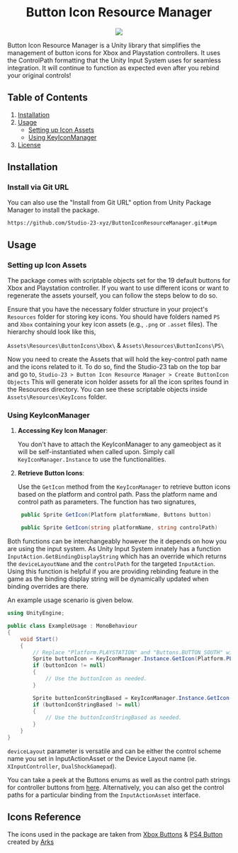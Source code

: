 <h1 align="center">Button Icon Resource Manager</h1>
<p align="center">
<a href="https://openupm.com/packages/com.studio23.ss2.buttoniconresourcemanager/"><img src="https://img.shields.io/npm/v/com.studio23.ss2.buttoniconresourcemanager?label=openupm&amp;registry_uri=https://package.openupm.com" /></a>
</p>

Button Icon Resource Manager is a Unity library that simplifies the management of button icons for Xbox and Playstation controllers. It uses the ControlPath formatting that the Unity Input System uses for seamless integration. It will continue to function as expected even after you rebind your original controls!

## Table of Contents

1. [Installation](#installation)
2. [Usage](#usage)
    - [Setting up Icon Assets](#settings-up-icon-assets)
    - [Using KeyIconManager](#using-keyiconmanager)
3. [License](#license)

## Installation

### Install via Git URL

You can also use the "Install from Git URL" option from Unity Package Manager to install the package.
```
https://github.com/Studio-23-xyz/ButtonIconResourceManager.git#upm
```

## Usage

### Setting up Icon Assets

The package comes with scriptable objects set for the 19 default buttons for Xbox and Playstation controller. If you want to use different icons or want to regenerate the assets yourself, you can follow the steps below to do so. 

Ensure that you have the necessary folder structure in your project's `Resources` folder for storing key icons. You should have folders named `PS` and `Xbox` containing your key icon assets (e.g., `.png` or `.asset` files). The hierarchy should look like this, 

`Assets\Resources\ButtonIcons\Xbox\` & `Assets\Resources\ButtonIcons\PS\`

Now you need to create the Assets that will hold the key-control path name and the icons related to it. To do so, find the Studio-23 tab on the top bar and go to, 
`Studio-23 > Button Icon Resource Manager > Create ButtonIcon Objects` 
This will generate icon holder assets for all the icon sprites found in the Resources directory. You can see these scriptable objects inside `Assets\Resources\KeyIcons` folder.

### Using KeyIconManager

1. **Accessing Key Icon Manager**:

   You don't have to attach the KeyIconManager to any gameobject as it will be self-instantiated when called upon. Simply call `KeyIconManager.Instance` to use the functionalities. 

2. **Retrieve Button Icons**:

   Use the `GetIcon` method from the `KeyIconManager` to retrieve button icons based on the platform and control path. Pass the platform name and control path as parameters. The function has two signatures, 

   ```csharp
    public Sprite GetIcon(Platform platformName, Buttons button)

    public Sprite GetIcon(string platformName, string controlPath)
   ```

Both functions can be interchangeably however the it depends on how you are using the input system. As Unity Input System innately has a function `InputAction.GetBindingDisplayString` which has an override which returns the `deviceLayoutName` and the `controlPath` for the targeted `InputAction`. Using this function is helpful if you are providing rebinding feature in the game as the binding display string will be dynamically updated when binding overrides are there. 

   An example usage scenario is given below. 

   ```csharp
   using UnityEngine;

   public class ExampleUsage : MonoBehaviour
   {
       void Start()
       {
           // Replace "Platform.PLAYSTATION" and "Buttons.BUTTON_SOUTH" with your platform and control path.
           Sprite buttonIcon = KeyIconManager.Instance.GetIcon(Platform.PLAYSTATION, Buttons.BUTTON_SOUTH);
           if (buttonIcon != null)
           {
               // Use the buttonIcon as needed.
           }

           Sprite buttonIconStringBased = KeyIconManager.Instance.GetIcon(deviceLayout, controlPath); //deviceLayout & controlPath are string variables.
           if (buttonIconStringBased != null)
           {
               // Use the buttonIconStringBased as needed.
           }
       }
   }
   ```

`deviceLayout` parameter is versatile and can be either the control scheme name you set in InputActionAsset or the Device Layout name (ie. `XInputController`, `DualShockGamepad`). 

You can take a peek at the Buttons enums as well as the control path strings for controller buttons from [here](https://github.com/Studio-23-xyz/ButtonIconResourceManager/blob/upm/Runtime/Data/Mappings.cs). Alternatively, you can also get the control paths for a particular binding from the `InputActionAsset` interface. 

## Icons Reference

The icons used in the package are taken from [Xbox Buttons](https://arks.itch.io/xbox-buttons) & [PS4 Button](https://arks.itch.io/ps4-buttons) created by [Arks](https://arks.itch.io/)